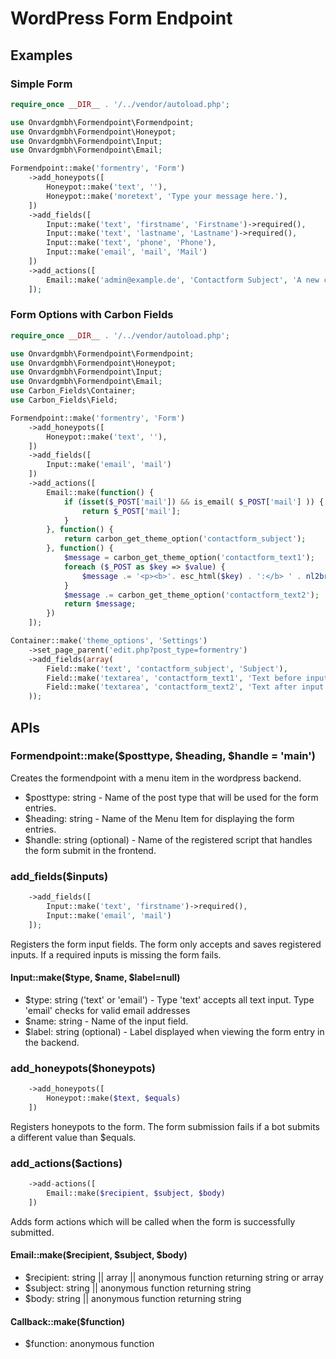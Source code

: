 # WordPress Form Endpoint

## Examples
### Simple Form
```php
require_once __DIR__ . '/../vendor/autoload.php';

use Onvardgmbh\Formendpoint\Formendpoint;
use Onvardgmbh\Formendpoint\Honeypot;
use Onvardgmbh\Formendpoint\Input;
use Onvardgmbh\Formendpoint\Email;

Formendpoint::make('formentry', 'Form')
    ->add_honeypots([
        Honeypot::make('text', ''),
        Honeypot::make('moretext', 'Type your message here.'),
    ])
    ->add_fields([
        Input::make('text', 'firstname', 'Firstname')->required(),
        Input::make('text', 'lastname', 'Lastname')->required(),
        Input::make('text', 'phone', 'Phone'),
        Input::make('email', 'mail', 'Mail')
    ])
    ->add_actions([
        Email::make('admin@example.de', 'Contactform Subject', 'A new contactform was submitted.')
    ]);
```

### Form Options with Carbon Fields
```php
require_once __DIR__ . '/../vendor/autoload.php';

use Onvardgmbh\Formendpoint\Formendpoint;
use Onvardgmbh\Formendpoint\Honeypot;
use Onvardgmbh\Formendpoint\Input;
use Onvardgmbh\Formendpoint\Email;
use Carbon_Fields\Container;
use Carbon_Fields\Field;

Formendpoint::make('formentry', 'Form')
    ->add_honeypots([
        Honeypot::make('text', ''),
    ])
    ->add_fields([
        Input::make('email', 'mail')
    ])
    ->add_actions([
        Email::make(function() {
            if (isset($_POST['mail']) && is_email( $_POST['mail'] )) {
                return $_POST['mail'];
            }
        }, function() {
            return carbon_get_theme_option('contactform_subject');
        }, function() {
            $message = carbon_get_theme_option('contactform_text1');
            foreach ($_POST as $key => $value) {
                $message .= '<p><b>'. esc_html($key) . ':</b> ' . nl2br(esc_html($value)) . '</p>';
            }
            $message .= carbon_get_theme_option('contactform_text2');
            return $message;
        })
    ]);

Container::make('theme_options', 'Settings')
    ->set_page_parent('edit.php?post_type=formentry')
    ->add_fields(array(
        Field::make('text', 'contactform_subject', 'Subject'),
        Field::make('textarea', 'contactform_text1', 'Text before input'),
        Field::make('textarea', 'contactform_text2', 'Text after input')
    ));
```
## APIs

### Formendpoint::make($posttype, $heading, $handle = 'main')
Creates the formendpoint with a menu item in the wordpress backend.

 - $posttype: string - Name of the post type that will be used for the form entries.
 - $heading: string - Name of the Menu Item for displaying the form entries.
 - $handle: string (optional) - Name of the registered script that handles the form submit in the frontend.

### add_fields($inputs)
```php
    ->add_fields([
        Input::make('text', 'firstname')->required(),
        Input::make('email', 'mail')
    ]);
```
Registers the form input fields. The form only accepts and saves registered inputs. If a required inputs is missing the form fails.
#### Input::make($type, $name, $label=null)

 - $type: string ('text' or 'email') - Type 'text' accepts all text input. Type 'email' checks for valid email addresses
 - $name: string - Name of the input field.
 - $label: string (optional) - Label displayed when viewing the form entry in the backend.

### add_honeypots($honeypots)
```php
    ->add_honeypots([
        Honeypot::make($text, $equals)
    ])
```
Registers honeypots to the form. The form submission fails if a bot submits a different value than $equals.

### add_actions($actions)
```php
    ->add-actions([
        Email::make($recipient, $subject, $body)
    ])
```
Adds form actions which will be called when the form is successfully submitted.


#### Email::make($recipient, $subject, $body)

 - $recipient: string || array || anonymous function returning string or array
 - $subject: string || anonymous function returning string
 - $body: string || anonymous function returning string

#### Callback::make($function)

 - $function: anonymous function

